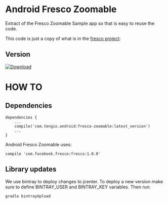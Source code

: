 Android Fresco Zoomable
=======================

Extract of the Fresco Zoomable Sample app so that is easy to reuse the code.

This code is just a copy of what is in the [fresco project](https://github.com/facebook/fresco/tree/master/samples/zoomable/src/main/java/com/facebook/samples/zoomable):


Version
-------

[ ![Download](https://api.bintray.com/packages/tengioltd/maven/android-fresco-zoomable/images/download.svg) ](https://bintray.com/tengioltd/maven/android-fresco-zoomable/_latestVersion)


HOW TO
======

Dependencies
------------

```
dependencies {
    ...
    compile('com.tengio.android:fresco-zoomable:latest_version')
    ...
}
```

Android Fresco Zoomable uses:

```
compile 'com.facebook.fresco:fresco:1.0.0'
```


Library updates
---------------

We use bintray to deploy changes to jcenter. To deploy a new version make sure to define BINTRAY_USER and BINTRAY_KEY variables. Then run:

```
gradle bintrayUpload
```